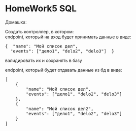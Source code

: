 # HomeWork5 SQL
Домашка:

Cоздать контроллер, в котором:  
endpoint, который на вход будет принимать данные в виде:
<pre>
{  "name": "Мой список дел",  
  "events": ["дело1", "delo2", "delo3"]  } </pre>
валидировать их и сохранять в базу 


endpoint, который будет отдавать данные из бд в виде:
<pre>
[  
    {  
        "name": "Мой список дел",  
        "events": ["дело1", "delo2", "delo3"]  
    },  
    {  
        "name": "Мой список дел2",  
        "events": ["дело1", "delo2", "delo3"]  
    }  
]
</pre>
